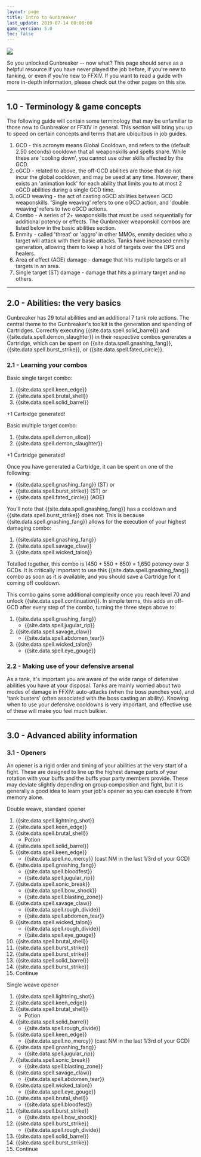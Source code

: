 ```yaml
---
layout: page
title: Intro to Gunbreaker
last_update: 2019-07-14 00:00:00
game_version: 5.0
toc: false
---
```


<img class="shadow_image" style="border-bottom: 2px solid #111" src="https://slander-man.github.io/gunbreaking/assets/img/guide/intro_banner.png" />

So you unlocked Gunbreaker -- now what? This page should serve as a helpful resource if you have never played the job before, if you're new to tanking, or even if you're new to FFXIV. If you want to read a guide with more in-depth information, please check out the other pages on this site.

<hr>

<h2 id="terminology">1.0 - Terminology & game concepts</h2>

The following guide will contain some terminology that may be unfamiliar to those new to Gunbreaker or FFXIV in general. This section will bring you up to speed on certain concepts and terms that are ubiquitous in job guides.

1. <span class="highlight-red">GCD</span> - this acronym means Global Cooldown, and refers to the (default 2.50 seconds) cooldown that all weaponskills and spells share. While these are 'cooling down', you cannot use other skills affected by the GCD.
2. <span class="highlight-red">oGCD</span> - related to above, the off-GCD abilities are those that do not incur the global cooldown, and may be used at any time. However, there exists an 'animation lock' for each ability that limits you to at most 2 oGCD abilities during a single GCD time.
3. <span class="highlight-red">oGCD weaving</span> - the act of casting oGCD abilities between GCD weaponskills. 'Single weaving' refers to one oGCD action, and 'double weaving' refers to two oGCD actions.
4. <span class="highlight-red">Combo</span> - A series of 2+ weaponskills that must be used sequentially for additional potency or effects. The Gunbreaker weaponskill combos are listed below in the basic abilities section.
5. <span class="highlight-red">Enmity</span> - called 'threat' or 'aggro' in other MMOs, enmity decides who a target will attack with their basic attacks. Tanks have increased enmity generation, allowing them to keep a hold of targets over the DPS and healers.
6. <span class="highlight-red">Area of effect (AOE) damage</span> - damage that hits multiple targets or all targets in an area.
7. <span class="highlight-red">Single target (ST) damage</span> - damage that hits a primary target and no others.

<hr>

<h2 id="basics">2.0 - Abilities: the very basics</h2>

Gunbreaker has 29 total abilities and an additional 7 tank role actions. The central theme to the Gunbreaker's toolkit is the generation and spending of <span class="highlight-red">Cartridges</span>. Correctly executing {{site.data.spell.solid_barrel}} and {{site.data.spell.demon_slaughter}} in their respective combos generates a <span class="highlight-red">Cartridge</span>, which can be spent on {{site.data.spell.gnashing_fang}}, {{site.data.spell.burst_strike}}, or {{site.data.spell.fated_circle}}.

<h3 id="combos">2.1 - Learning your combos</h3>

Basic single target combo:

1. {{site.data.spell.keen_edge}}
2. {{site.data.spell.brutal_shell}}
3. {{site.data.spell.solid_barrel}}

+1 <span class="highlight-red">Cartridge</span> generated!

Basic multiple target combo:

1. {{site.data.spell.demon_slice}}
2. {{site.data.spell.demon_slaughter}}

+1 <span class="highlight-red">Cartridge</span> generated!

Once you have generated a <span class="highlight-red">Cartridge</span>, it can be spent on one of the following:

- {{site.data.spell.gnashing_fang}} (ST) or
- {{site.data.spell.burst_strike}} (ST) or
- {{site.data.spell.fated_circle}} (AOE)

You'll note that {{site.data.spell.gnashing_fang}} has a cooldown and {{site.data.spell.burst_strike}} does not. This is because {{site.data.spell.gnashing_fang}} allows for the execution of your highest damaging combo:

1. {{site.data.spell.gnashing_fang}}
2. {{site.data.spell.savage_claw}}
3. {{site.data.spell.wicked_talon}}

Totalled together, this combo is (450 + 550 + 650) = 1,650 potency over 3 GCDs. It is critically important to use this {{site.data.spell.gnashing_fang}} combo as soon as it is available, and you should save  a <span class="highlight-red">Cartridge</span> for it coming off cooldown.

This combo gains some additional complexity once you reach level 70 and unlock {{site.data.spell.continuation}}. In simple terms, this adds an off-GCD after every step of the combo, turning the three steps above to:

1. {{site.data.spell.gnashing_fang}}
    - {{site.data.spell.jugular_rip}}
2. {{site.data.spell.savage_claw}}
    - {{site.data.spell.abdomen_tear}}
3. {{site.data.spell.wicked_talon}}
    - {{site.data.spell.eye_gouge}}

<h3 id="defensives">2.2 - Making use of your defensive arsenal</h3>

As a tank, it's important you are aware of the wide range of defensive abilities you have at your disposal. Tanks are mainly worried about two modes of damage in FFXIV: auto-attacks (when the boss punches you), and 'tank busters' (often associated with the boss casting an ability). Knowing when to use your defensive cooldowns is very important, and effective use of these will make you feel much bulkier.

<hr>

<h2 id="advanced">3.0 - Advanced ability information</h2>


<h3 id="opener">3.1 - Openers</h3>

An opener is a rigid order and timing of your abilities at the very start of a fight. These are designed to line up the highest damage parts of your rotation with your buffs and the buffs your party members provide. These may deviate slightly depending on group composition and fight, but it is generally a good idea to learn your job's opener so you can execute it from memory alone.


Double weave, standard opener

1. {{site.data.spell.lightning_shot}}
2. {{site.data.spell.keen_edge}}
3. {{site.data.spell.brutal_shell}}
    - Potion
4. {{site.data.spell.solid_barrel}}
5. {{site.data.spell.keen_edge}}
    - {{site.data.spell.no_mercy}} (cast NM in the last 1/3rd of your GCD)
7. {{site.data.spell.gnashing_fang}}
    - {{site.data.spell.bloodfest}}
    - {{site.data.spell.jugular_rip}}
8. {{site.data.spell.sonic_break}}
    - {{site.data.spell.bow_shock}}
    - {{site.data.spell.blasting_zone}}
9. {{site.data.spell.savage_claw}}
    - {{site.data.spell.rough_divide}}
    - {{site.data.spell.abdomen_tear}}
10. {{site.data.spell.wicked_talon}} 
    - {{site.data.spell.rough_divide}}
    - {{site.data.spell.eye_gouge}}
11. {{site.data.spell.brutal_shell}}
12. {{site.data.spell.burst_strike}}
13. {{site.data.spell.burst_strike}}
14. {{site.data.spell.solid_barrel}}
15. {{site.data.spell.burst_strike}}
16. Continue


Single weave opener

1. {{site.data.spell.lightning_shot}}
2. {{site.data.spell.keen_edge}}
3. {{site.data.spell.brutal_shell}}
    - Potion
4. {{site.data.spell.solid_barrel}}
    - {{site.data.spell.rough_divide}}
5. {{site.data.spell.keen_edge}}
    - {{site.data.spell.no_mercy}} (cast NM in the last 1/3rd of your GCD)
7. {{site.data.spell.gnashing_fang}}
    - {{site.data.spell.jugular_rip}}
8. {{site.data.spell.sonic_break}}
    - {{site.data.spell.blasting_zone}}
9. {{site.data.spell.savage_claw}}
    - {{site.data.spell.abdomen_tear}}
10. {{site.data.spell.wicked_talon}} 
    - {{site.data.spell.eye_gouge}}
11. {{site.data.spell.brutal_shell}}
    - {{site.data.spell.bloodfest}}
12. {{site.data.spell.burst_strike}}
    - {{site.data.spell.bow_shock}}
13. {{site.data.spell.burst_strike}}
    - {{site.data.spell.rough_divide}}
14. {{site.data.spell.solid_barrel}}
15. {{site.data.spell.burst_strike}}
16. Continue